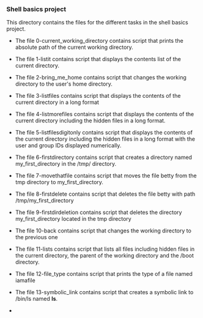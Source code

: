### Shell basics project
This directory contains the files for the different tasks in the shell basics project.
 
 
- The file 0-current_working_directory contains script that prints the absolute path of the current working directory.

- The file 1-listit contains script that displays the contents list of the current directory.

- The file 2-bring_me_home contains script that changes the working directory to the user's home directory.

- The file 3-listfiles contains script that displays the contents of the current directory in a long format

- The file 4-listmorefiles contains script that displays the contents of the current directory including the hidden files in a long format.

- The file 5-listfilesdigitonly contains script that displays the contents of the current directory including the hidden files in a long format with the user and group IDs displayed numerically.

- The file 6-firstdirectory contains script that creates a directory named my_first_directory in the /tmp/ directory.

- The file 7-movethatfile contains script that moves the file betty from the tmp directory to my_first_directory.

- The file 8-firstdelete contains script that deletes the file betty with path /tmp/my_first_directory

- The file 9-firstdirdeletion contains script that deletes the directory my_first_directory located in the tmp directory

- The file 10-back contains script that changes the working directory to the previous one

- The file 11-lists contains script that lists all files including hidden files in the current directory, the parent of the working directory and the /boot directory.

- The file 12-file_type contains script that prints the type of a file named iamafile

- The file 13-symbolic_link contains script that creates a symbolic link to /bin/ls named __ls__.       

- 
